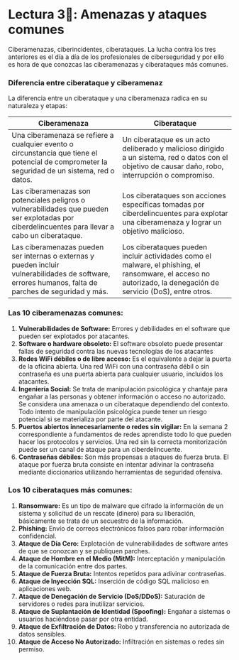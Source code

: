 # Lectura 3📕: Amenazas y ataques comunes

Ciberamenazas, ciberincidentes, ciberataques. La lucha contra los tres anteriores es el día a día de los profesionales de ciberseguridad y por ello es hora de que conozcas las ciberamenazas y ciberataques más comunes. 

### Diferencia entre ciberataque y ciberamenaz

La diferencia entre un ciberataque y una ciberamenaza radica en su naturaleza y etapas:

| Ciberamenaza | Ciberataque |
| --- | --- |
| Una ciberamenaza se refiere a cualquier evento o circunstancia que tiene el potencial de comprometer la seguridad de un sistema, red o datos. | Un ciberataque es un acto deliberado y malicioso dirigido a un sistema, red o datos con el objetivo de causar daño, robo, interrupción o compromiso. |
| Las ciberamenazas son potenciales peligros o vulnerabilidades que pueden ser explotadas por ciberdelincuentes para llevar a cabo un ciberataque. | Los ciberataques son acciones específicas tomadas por ciberdelincuentes para explotar una ciberamenaza y lograr un objetivo malicioso. |
| Las ciberamenazas pueden ser internas o externas y pueden incluir vulnerabilidades de software, errores humanos, falta de parches de seguridad y más. | Los ciberataques pueden incluir actividades como el malware, el phishing, el ransomware, el acceso no autorizado, la denegación de servicio (DoS), entre otros. |

### Las 10 ciberamenazas comunes:

1. **Vulnerabilidades de Software:** Errores y debilidades en el software que pueden ser explotados por atacantes.
2. **Software o hardware obsoleto:** El software obsoleto puede presentar fallas de seguridad contra las nuevas tecnologías de los atacantes
3. **Redes WiFi débiles o de libre acceso:** Es el equivalente a dejar la puerta de la oficina abierta. Una red WiFi con una contraseña débil o sin contraseña es una puerta abierta para cualquier usuario, incluidos los atacantes.
4.  **Ingeniería Social:** Se trata de manipulación psicológica y chantaje para engañar a las personas y obtener información o acceso no autorizado. Se considera una amenaza o un ciberataque dependiendo del contexto. Todo intento de manipulación psicológica puede tener un riesgo potencial si se materializa por parte del atacante.
5. **Puertos abiertos innecesariamente o redes sin vigilar:** En la semana 2 correspondiente a fundamentos de redes aprendiste todo lo que pueden hacer los protocolos y servicios. Una red sin la correcta monitorización puede ser un canal de ataque para un ciberdelincuente.
6. **Contraseñas débiles:** Son más propensas a ataques de fuerza bruta. El ataque por fuerza bruta consiste en intentar adivinar la contraseña mediante diccionarios utilizando herramientas de seguridad ofensiva. 

### Los 10 ciberataques más comunes:

1. **Ransomware:** Es un tipo de malware que cifrado la información de un sistema  y solicitud de un rescate (dinero) para su liberación, básicamente se trata de un secuestro de la información. 
2. **Phishing:** Envío de correos electrónicos falsos para robar información confidencial.
3. **Ataque de Día Cero:** Explotación de vulnerabilidades de software antes de que se conozcan y se publiquen parches.
4. **Ataque de Hombre en el Medio (MitM):** Interceptación y manipulación de la comunicación entre dos partes.
5. **Ataque de Fuerza Bruta:** Intentos repetidos para adivinar contraseñas.
6. **Ataque de Inyección SQL:** Inserción de código SQL malicioso en aplicaciones web.
7. **Ataque de Denegación de Servicio (DoS/DDoS):** Saturación de servidores o redes para inutilizar servicios.
8. **Ataque de Suplantación de Identidad (Spoofing):** Engañar a sistemas o usuarios haciéndose pasar por otra entidad.
9. **Ataque de Exfiltración de Datos:** Robo y transferencia no autorizada de datos sensibles.
10. **Ataque de Acceso No Autorizado:** Infiltración en sistemas o redes sin permiso.

